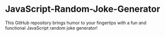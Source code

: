 # JavaScript-Random-Joke-Generator
This GitHub repository brings humor to your fingertips with a fun and functional JavaScript random joke generator!
